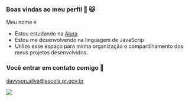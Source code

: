 ### Boas vindas ao meu perfil 🐶 🐱

Meu nome é 

- Estou estudando na [Alura](https://www.alura.com.br)
- Estou me desenvolvendo na linguagem de JavaScrip
- Utilizo esse espaço para minha organização e compartilhamento dos meus projetos desenvolvidos.

  
### Você entrar em contato comigo 🦘

davyson.ailva@escola.pr.gov.br


![](https://media1.tenor.com/m/2pOWUd6rJCQAAAAC/hpw-alucard.gif)

